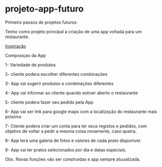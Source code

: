 # projeto-app-futuro
Primeiro passos de projetos futuros 

Tenho como projeto principal a criação de uma app voltada para um restaurante.

[Inspiração](https://pt.goodbarber.com/blog/como-criar-um-app-em-7-passos-faceis-a864/)


Composiçao da App

1- Variedade de produtos 

2- cliente podera escolher diferentes combinações

3- App vai sugerir produtos e combinações diferentes

4- App vai informar ao cliente quando estiver aberto o restaurante

5- cliente podera fazer seu pedido pela App

6- App vai ser link para google maps com a localização do restaurante mais próximo

7- Cliente podera criar um conta para ter seus registos e pedidos, com objetivo de voltar a pedir a mesma coisa novamente, caso queira.

8- App terá uma galeria de fotos e valores de cada prato disponivel. 

9- App vai ter pratos selecionados por dia e datas especiais.

Obs. Novas funções vão ser construidas e app sempre atuualizada. 

